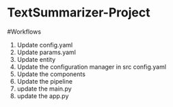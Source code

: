 # TextSummarizer-Project

#Workflows

1. Update config.yaml
2. Update params.yaml
3. Update entity
4. Update the configuration manager in src config.yaml
5. Update the components
6. Update the pipeline
7. update the main.py
8. update the app.py